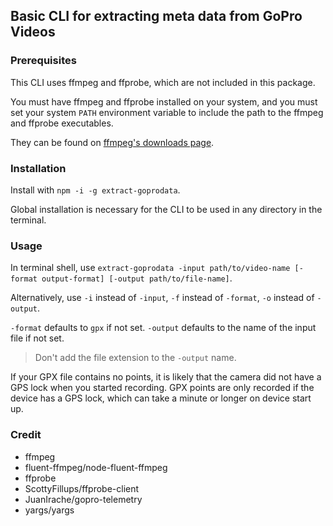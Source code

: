 ## Basic CLI for extracting meta data from GoPro Videos
### Prerequisites
This CLI uses ffmpeg and ffprobe, which are not included in this package.

You must have ffmpeg and ffprobe installed on your system, and you must set your system `PATH` environment variable to include the
path to the ffmpeg and ffprobe executables.

They can be found on [ffmpeg's downloads page](https://ffmpeg.org/download.html).

### Installation
Install with `npm -i -g extract-goprodata`.

Global installation is necessary for the CLI to be used in any directory in the terminal.

### Usage
In terminal shell, use `extract-goprodata -input path/to/video-name [-format output-format] [-output path/to/file-name]`.

Alternatively, use `-i` instead of `-input`, `-f` instead of `-format`, `-o` instead of `-output`.

`-format` defaults to `gpx` if not set. `-output` defaults to the name of the input file if not set.

> Don't add the file extension to the `-output` name.

If your GPX file contains no points, it is likely that the camera did not have a GPS lock when you started recording. 
GPX points are only recorded if the device has a GPS lock, which can take a minute or longer on device start up.

### Credit
- ffmpeg
- fluent-ffmpeg/node-fluent-ffmpeg
- ffprobe
- ScottyFillups/ffprobe-client
- JuanIrache/gopro-telemetry
- yargs/yargs